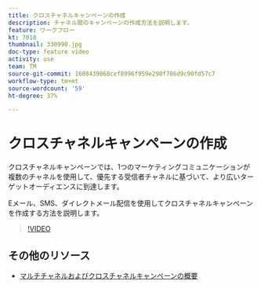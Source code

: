 ```yaml
---
title: クロスチャネルキャンペーンの作成
description: チャネル間のキャンペーンの作成方法を説明します。
feature: ワークフロー
kt: 7018
thumbnail: 330990.jpg
doc-type: feature video
activity: use
team: TM
source-git-commit: 1608439868cef8996f959e298f786d9c90fd57c7
workflow-type: tm+mt
source-wordcount: '59'
ht-degree: 37%

---
```


# クロスチャネルキャンペーンの作成

クロスチャネルキャンペーンでは、1つのマーケティングコミュニケーションが複数のチャネルを使用して、優先する受信者チャネルに基づいて、より広いターゲットオーディエンスに到達します。

Eメール、SMS、ダイレクトメール配信を使用してクロスチャネルキャンペーンを作成する方法を説明します。

>[!VIDEO](https://video.tv.adobe.com/v/330990?quality=12)

## その他のリソース

* [マルチチャネルおよびクロスチャネルキャンペーンの概要](/help/orchestrate-campaigns/introduction-to-cross-and-multi-channel-campaigns.md)
